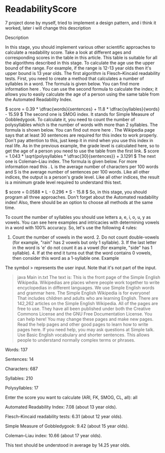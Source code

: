 # ReadabilityScore

7 project done by myself, tried to implement a design pattern, and i think it worked, later i will change this description



Description

In this stage, you should implement various other scientific approaches to calculate a readability score.
Take a look at different ages and corresponding scores in the table in this  article. This table is suitable for all the algorithms described in this stage. To calculate the age use the upper bound of the range. For example, if the range is 12-13 year olds then it's upper bound is 13 year olds.
The first algorithm is Flesch–Kincaid readability tests. First, you need to create a method that calculates a number of syllables in a word. The formula is given below. You can find more information here . You can use the second formula to calculate the index; it allows you to easily calculate the age of a person using the same table from the Automated Readability Index.

$ score = 0.39 * \dfrac{words}{sentences} + 11.8 * \dfrac{syllables}{words} - 15.59 $
The second one is SMOG index. It stands for Simple Measure of Gobbledygook. To calculate it, you need to count the number of polysyllables which is the number of words with more than 2 syllables. The formula is shown below. You can find out more here . The Wikipedia page says that at least 30 sentences are required for this index to work properly. Don't pay attention to this, just keep it in mind when you use this index in real life. As in the previous example, the grade level is calculated here, so to get the age of a person you need to use the table from the first link.
$ score = 1.043 * \sqrt{polysyllables * \dfrac{30}{sentences}} + 3.1291 $
The next one is Coleman–Liau index. The formula is given below. For more information read this . L is the average number of characters per 100 words and S is the average number of sentences per 100 words. Like all other indices, the output is a person's grade level. Like all other indices, the result is a minimum grade level required to understand this text.

$ score = 0.0588 * L - 0.296 * S - 15.8 $
So, in this stage, you should program all three approaches. Don't forget about the Automated readability index! Also, there should be an option to choose all methods at the same time.

To count the number of syllables you should use letters a, e, i, o, u, y as vowels. You can see here  examples and intricacies with determining vowels in a word with 100% accuracy. So, let's use the following 4 rules:

1. Count the number of vowels in the word. 2. Do not count double-vowels (for example, "rain" has 2 vowels but only 1 syllable). 3. If the last letter in the word is 'e' do not count it as a vowel (for example, "side" has 1 syllable). 4. If at the end it turns out that the word contains 0 vowels, then consider this word as a 1-syllable one.
Example





The symbol > represents the user input. Note that it's not part of the input.
> java Main in.txt
The text is:
This is the front page of the Simple English Wikipedia. Wikipedias are places where people work together to write encyclopedias in different languages. We use Simple English words and grammar here. The Simple English Wikipedia is for everyone! That includes children and adults who are learning English. There are 142,262 articles on the Simple English Wikipedia. All of the pages are free to use. They have all been published under both the Creative Commons License and the GNU Free Documentation License. You can help here! You may change these pages and make new pages. Read the help pages and other good pages to learn how to write pages here. If you need help, you may ask questions at Simple talk. Use Basic English vocabulary and shorter sentences. This allows people to understand normally complex terms or phrases.

Words: 137

Sentences: 14

Characters: 687

Syllables: 210

Polysyllables: 17

Enter the score you want to calculate (ARI, FK, SMOG, CL, all): all

Automated Readability Index: 7.08 (about 13 year olds).

Flesch–Kincaid readability tests: 6.31 (about 12 year olds).

Simple Measure of Gobbledygook: 9.42 (about 15 year olds).

Coleman–Liau index: 10.66 (about 17 year olds).


This text should be understood in average by 14.25 year olds.
